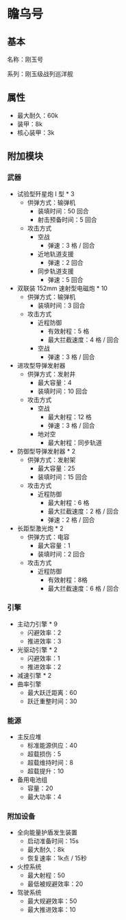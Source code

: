 # 瞻乌号

## 基本

名称：刚玉号

系列：刚玉级战列巡洋舰

## 属性

- 最大耐久：60k
- 装甲：8k
- 核心装甲：3k

## 附加模块

### 武器

- 试验型歼星炮 I 型 * 3
  - 供弹方式：输弹机
    - 装填时间：50 回合
    - 射击预备时间：5 回合
  - 攻击方式
    - 空战
      - 弹速：3 格 / 回合
    - 近地轨道支援
      - 弹速：2 回合
    - 同步轨道支援
      - 弹速：5 回合
- 双联装 152mm 速射型电磁炮 * 10
  - 供弹方式：输弹机
    - 装填时间：3 回合
  - 攻击方式
    - 近程防御
      - 有效射程：5 格
      - 最大拦截速度：4 格 / 回合
    - 空战
      - 弹速：3 格 / 回合
- 进攻型导弹发射器
  - 供弹方式：发射井
    - 最大容量：4
    - 装填时间：10 回合
  - 攻击方式
    - 空战
      - 最大射程：12 格
      - 弹速：3 格 / 回合
    - 地对空
      - 最大射程：同步轨道
- 防御型导弹发射器 * 2
  - 供弹方式：发射架
    - 最大容量：25
    - 装填时间：15 回合
  - 攻击方式
    - 近程防御
      - 最大射程：6 格
      - 最大拦截速度：2 格 / 回合
      - 弹速：2 格 / 回合
- 长距型激光炮 * 2
  - 供弹方式：电容
    - 最大容量：1
    - 装填时间：2 回合
  - 攻击方式
    - 近程防御
      - 有效射程：8格
      - 最大拦截速度：6 格 / 回合

### 引擎

- 主动力引擎 * 9
  - 闪避效率：2
  - 推进效率：3
- 光驱动引擎 * 2
  - 闪避效率：1
  - 推进效率：2
- 减速引擎 * 2
- 曲率引擎
  - 最大跃迁距离：60
  - 跃迁重整时间：30

### 能源

- 主反应堆
  - 标准能源供应：40
  - 超载损伤：5
  - 超载维持时间：8
  - 超载提升：10
- 备用电池组
  - 容量：20
  - 最大功率：4

### 附加设备

- 全向能量护盾发生装置
  - 启动准备时间：15s
  - 最大耐久：8k
  - 恢复速率：1k点 / 15秒
- 火控系统
  - 最大射程：50
  - 最低被规避效率：20
- 驾驶系统
  - 最大规避效率：50
  - 最大推进效率：10
